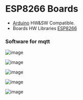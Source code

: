 # ESP8266 Boards 

 * [Arduino](https://www.arduino.cc/en/software) HW&SW Compatible. 
 * Boards HW Libraries [ESP8266](https://github.com/esp8266/Arduino)  <br/> 
 ### Software for mqtt <br/>
 
![image](https://github.com/Dafeng1980/ESP8266_PMUS_MAIN/tree/main/Doc/ardunio.png) <br/>

![image](https://github.com/Dafeng1980/ESP8266_PMUS_MAIN/tree/main/Doc/HEKR_PIN.png) <br/>

![image](https://github.com/Dafeng1980/ESP8266_PMUS_MAIN/tree/main/Doc/ESP8266hekrb.jpg) <br/>

![image](https://github.com/Dafeng1980/ESP8266_PMUS_MAIN/tree/main/Doc/esp8266mqtt.png) <br/>

![image](https://github.com/Dafeng1980/ESP8266_PMUS_MAIN/tree/main/Doc/Esp8266_ad.png) <br/>

